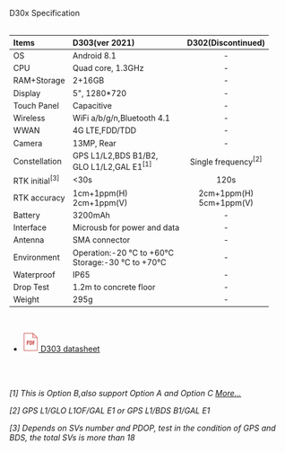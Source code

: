 <span id="dev_docs" class="markdown-body-normal-header">D30x Specification
</span>
<br>
<br>


| Items | D303(ver 2021) | D302(Discontinued) |
| :----- | :----- | :----: |
| OS | Android 8.1 | - |
| CPU | Quad core, 1.3GHz | - |
| RAM+Storage | 2+16GB | - |
| Display | 5", 1280*720 | - |
| Touch Panel | Capacitive | - |
| Wireless | WiFi a/b/g/n,Bluetooth 4.1 | - |
| WWAN | 4G LTE,FDD/TDD | - |
| Camera | 13MP, Rear | - |
| Constellation | GPS L1/L2,BDS B1/B2,<br>GLO L1/L2,GAL E1<sup>[1]</sup> | Single frequency<sup>[2]</sup> |
| RTK initial<sup>[3]</sup> | <30s | 120s |
| RTK accuracy | 1cm+1ppm(H)<br>2cm+1ppm(V) | 2cm+1ppm(H)<br>5cm+1ppm(V) |
| Battery | 3200mAh | - |
| Interface | Microusb for power and data | - |
| Antenna | SMA connector | - |
| Environment | Operation:-20 &deg;C to +60&deg;C <br>Storage:-30 &deg;C to +70&deg;C| - |
| Waterproof | IP65 | - |
| Drop Test | 1.2m to concrete floor | - |
| Weight | 295g | - |

<br>

  - [![](images/pdf.png)&nbsp;D303 datasheet](../download/D30X_DS_EN_2021.pdf)

<br>
<br>

*[1] This is Option B,also support Option A and Option C [More...](../../rtk-board/#8download-the-latest-firmware1)*

*[2] GPS L1/GLO L1OF/GAL E1 or GPS L1/BDS B1/GAL E1*

*[3] Depends on SVs number and PDOP, test in the condition of GPS and BDS, the total SVs is more than 18*